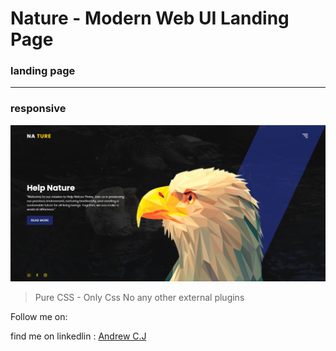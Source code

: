 # Nature - Modern Web UI Landing Page

### landing page
---
### responsive


![This is an image](./Nature.png)

> Pure CSS - Only Css No any other external plugins

Follow me on:

find me on linkedlin : [Andrew C.J](https://linked)
